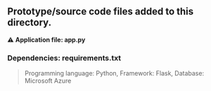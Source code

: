 ## Prototype/source code files added to this directory.

⚠ **Application file: app.py**

### Dependencies: requirements.txt

> Programming language: Python,
> Framework: Flask,
> Database: Microsoft Azure
